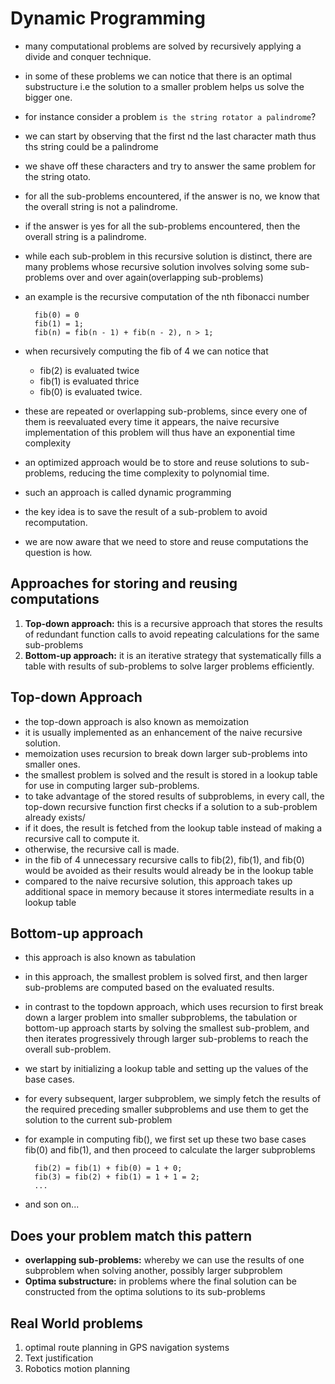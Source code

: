 # Dynamic Programming
- many computational problems are solved by recursively applying a divide and conquer technique.
- in some of these problems we can notice that there is an optimal substructure i.e the solution to a smaller problem helps us solve the bigger one.
- for instance consider a problem ```is the string rotator a palindrome```?
- we can start by observing that the first nd the last character math thus ths string could be a palindrome
- we shave off these characters and try to answer the same problem for the string otato.
- for all the sub-problems encountered, if the answer is no, we know that the overall string is not a palindrome. 
- if the answer is yes for all the sub-problems encountered, then the overall string is a palindrome.

- while each sub-problem in this recursive solution is distinct, there are many problems whose recursive solution involves solving some sub-problems over and over again(overlapping sub-problems)
- an example is the recursive computation of the nth fibonacci number
     
        fib(0) = 0
        fib(1) = 1;
        fib(n) = fib(n - 1) + fib(n - 2), n > 1;
- when recursively computing the fib of 4 we can notice that
  - fib(2) is evaluated twice
  - fib(1) is evaluated thrice
  - fib(0) is evaluated twice.
- these are repeated or overlapping sub-problems, since every one of them is reevaluated every time it appears, the naive recursive implementation of this problem will thus have an exponential time complexity
- an optimized approach would be to store and reuse solutions to sub-problems, reducing the time complexity to polynomial time.
- such an approach is called dynamic programming
- the key idea is to save the result of a sub-problem to avoid recomputation.
- we are now aware that we need to store and reuse computations the question is how.

## Approaches for storing and reusing computations
1. **Top-down approach:** this is a recursive approach that stores the results of redundant function calls to avoid repeating calculations for the same sub-problems
2. **Bottom-up approach:** it is an iterative strategy that systematically fills a table with results of sub-problems to solve larger problems efficiently.

## Top-down Approach
- the top-down approach is also known as memoization
- it is usually implemented as an enhancement of the naive recursive solution.
- memoization uses recursion to break down larger sub-problems into smaller ones.
- the smallest problem is solved and the result is stored in a lookup table for use in computing larger sub-problems.
- to take advantage of the stored results of subproblems, in every call, the top-down recursive function first checks if a solution to a sub-problem already exists/
- if it does, the result is fetched from the lookup table instead of making a recursive call to compute it.
- otherwise, the recursive call is made. 
- in the fib of 4 unnecessary recursive calls to fib(2), fib(1), and fib(0) would be avoided as their results would already be in the lookup table
- compared to the naive recursive solution, this approach takes up additional space in memory because it stores intermediate results in a lookup table


## Bottom-up approach
- this approach is also known as tabulation
- in this approach, the smallest problem is solved first, and then larger sub-problems are computed based on the evaluated results.
- in contrast to the topdown approach, which uses recursion to first break down a larger problem into smaller subproblems, the tabulation or bottom-up approach starts by solving the smallest sub-problem, and then iterates progressively through larger sub-problems to reach the overall sub-problem.
- we start by initializing a lookup table and setting up the values of the base cases.
- for every subsequent, larger subproblem, we simply fetch the results of the required preceding smaller subproblems and use them to get the solution to the current sub-problem
- for example in computing fib(), we first set up these two base cases fib(0) and fib(1), and then proceed to calculate the larger subproblems

        fib(2) = fib(1) + fib(0) = 1 + 0;
        fib(3) = fib(2) + fib(1) = 1 + 1 = 2;
        ...
- and son on...

## Does your problem match this pattern
- **overlapping sub-problems:** whereby we can use the results of one subproblem when solving another, possibly larger subproblem
- **Optima substructure:** in problems where the final solution can be constructed from  the optima solutions to its sub-problems

## Real World problems
1. optimal route planning in GPS navigation systems
2. Text justification
3. Robotics motion planning



















